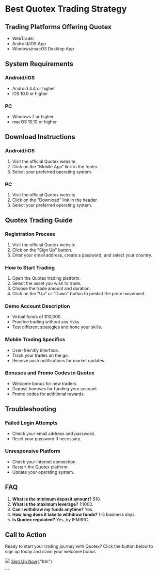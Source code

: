# Best Quotex Trading Strategy

## Trading Platforms Offering Quotex

-   WebTrader
-   Android/iOS App
-   Windows/macOS Desktop App

## System Requirements

### Android/iOS

-   Android 4.4 or higher
-   iOS 10.0 or higher

### PC

-   Windows 7 or higher
-   macOS 10.10 or higher

## Download Instructions

### Android/iOS

1.  Visit the official Quotex website.
2.  Click on the "Mobile App" link in the footer.
3.  Select your preferred operating system.

### PC

1.  Visit the official Quotex website.
2.  Click on the "Download" link in the header.
3.  Select your preferred operating system.

## Quotex Trading Guide

### Registration Process

1.  Visit the official Quotex website.
2.  Click on the "Sign Up" button.
3.  Enter your email address, create a password, and select your
    country.

### How to Start Trading

1.  Open the Quotex trading platform.
2.  Select the asset you wish to trade.
3.  Choose the trade amount and duration.
4.  Click on the "Up" or "Down" button to predict the price
    movement.

### Demo Account Description

-   Virtual funds of \$10,000.
-   Practice trading without any risks.
-   Test different strategies and hone your skills.

### Mobile Trading Specifics

-   User-friendly interface.
-   Track your trades on the go.
-   Receive push notifications for market updates.

### Bonuses and Promo Codes in Quotex

-   Welcome bonus for new traders.
-   Deposit bonuses for funding your account.
-   Promo codes for additional rewards.

## Troubleshooting

### Failed Login Attempts

-   Check your email address and password.
-   Reset your password if necessary.

### Unresponsive Platform

-   Check your internet connection.
-   Restart the Quotex platform.
-   Update your operating system.

## FAQ

1.  **What is the minimum deposit amount?** \$10.
2.  **What is the maximum leverage?** 1:1000.
3.  **Can I withdraw my funds anytime?** Yes.
4.  **How long does it take to withdraw funds?** 1-5 business days.
5.  **Is Quotex regulated?** Yes, by IFMRRC.

## Call to Action

Ready to start your trading journey with Quotex? Click the button below
to sign up today and claim your welcome bonus.

[![](https://static.quotex.io/files/4_en/300_250.jpg)](https://traff.sbs/brokerqxlid)
[Sign Up Now](\%22https://traff.sbs/brokerqxsignup\%22){."btn"}

\`\`\`

